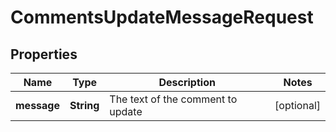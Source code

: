 

# CommentsUpdateMessageRequest


## Properties

| Name | Type | Description | Notes |
|------------ | ------------- | ------------- | -------------|
|**message** | **String** | The text of the comment to update |  [optional] |



